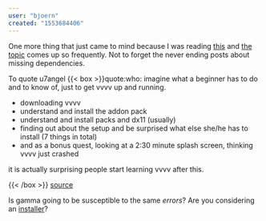 ```yaml
---
user: "bjoern"
created: "1553684406"
---
```


One more thing that just came to mind because I was reading [this](https://discourse.vvvv.org/t/vvvv-is-not-opening-throwing-up-some-error/17342/2) and [the topic](https://discourse.vvvv.org/search?q=7zip) comes up so frequently. Not to forget the never ending posts about missing dependencies.

To quote u7angel
{{< box >}}quote:who:
imagine what a beginner has to do and to know of, just to get vvvv up and running.

* downloading vvvv
* understand and install the addon pack
* understand and install packs and dx11 (usually)
* finding out about the setup and be surprised what else she/he has to install (7 things in total)
* and as a bonus quest, looking at a 2:30 minute splash screen, thinking vvvv just crashed

it is actually surprising people start learning vvvv after this.
{{< /box >}}
[source](https://discourse.vvvv.org/t/still-vvvv-vl-taking-ages-to-open/17004/3)


Is gamma going to be susceptible to the same *errors*? 
Are you considering an [installer](https://discourse.vvvv.org/t/still-vvvv-vl-taking-ages-to-open/17004/5)? 





